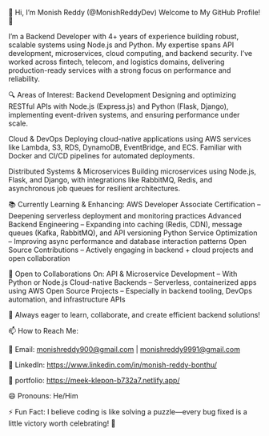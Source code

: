 
👋 Hi, I’m Monish Reddy (@MonishReddyDev)
Welcome to My GitHub Profile! 👋

I’m a Backend Developer with 4+ years of experience building robust, scalable systems using Node.js and Python. My expertise spans API development, microservices, cloud computing, and backend security. I’ve worked across fintech, telecom, and logistics domains, delivering production-ready services with a strong focus on performance and reliability.


🔍 Areas of Interest:
Backend Development
Designing and optimizing RESTful APIs with Node.js (Express.js) and Python (Flask, Django), implementing event-driven systems, and ensuring performance under scale.

Cloud & DevOps
Deploying cloud-native applications using AWS services like Lambda, S3, RDS, DynamoDB, EventBridge, and ECS. Familiar with Docker and CI/CD pipelines for automated deployments.

Distributed Systems & Microservices
Building microservices using Node.js, Flask, and Django, with integrations like RabbitMQ, Redis, and asynchronous job queues for resilient architectures.


📚 Currently Learning & Enhancing:
AWS Developer Associate Certification – Deepening serverless deployment and monitoring practices
Advanced Backend Engineering – Expanding into caching (Redis, CDN), message queues (Kafka, RabbitMQ), and API versioning
Python Service Optimization – Improving async performance and database interaction patterns
Open Source Contributions – Actively engaging in backend + cloud projects and open collaboration


🤝 Open to Collaborations On:
API & Microservice Development – With Python or Node.js
Cloud-native Backends – Serverless, containerized apps using AWS
Open Source Projects – Especially in backend tooling, DevOps automation, and infrastructure APIs


🚀 Always eager to learn, collaborate, and create efficient backend solutions!

📫 How to Reach Me:

📧 Email: monishreddy900@gmail.com | monishreddy9991@gmail.com

💼 LinkedIn: https://www.linkedin.com/in/monish-reddy-bonthu/

💼 portfolio: https://meek-klepon-b732a7.netlify.app/

😄 Pronouns:
He/Him

⚡ Fun Fact:
I believe coding is like solving a puzzle—every bug fixed is a little victory worth celebrating! 🧩


